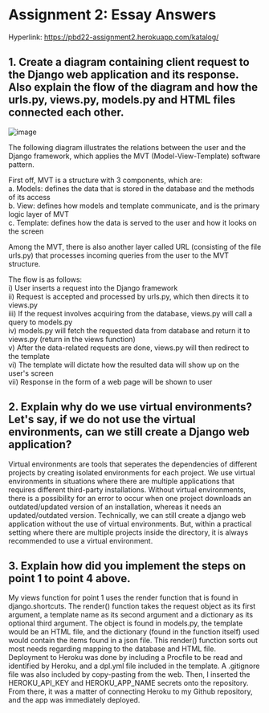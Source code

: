 # Assignment 2: Essay Answers

Hyperlink: https://pbd22-assignment2.herokuapp.com/katalog/

## 1. Create a diagram containing client request to the Django web application and its response. Also explain the flow of the diagram and how the urls.py, views.py, models.py and HTML files connected each other.

![image](https://user-images.githubusercontent.com/96697117/189884519-9c1434a0-2103-481c-bce2-5e8c4a902907.png)
              
The following diagram illustrates the relations between the user and the Django framework, which applies the MVT (Model-View-Template) software pattern.

First off, MVT is a structure with 3 components, which are: <br>
  a. Models: defines the data that is stored in the database and the methods of its access <br>
  b. View: defines how models and template communicate, and is the primary logic layer of MVT <br>
  c. Template: defines how the data is served to the user and how it looks on the screen
  
Among the MVT, there is also another layer called URL (consisting of the file urls.py) that processes incoming queries from the user to the MVT structure.

The flow is as follows: <br>
  i) User inserts a request into the Django framework <br>
  ii) Request is accepted and processed by urls.py, which then directs it to views.py <br>
  iii) If the request involves acquiring from the database, views.py will call a query to models.py <br>
  iv) models.py will fetch the requested data from database and return it to views.py (return in the views function) <br>
  v) After the data-related requests are done, views.py will then redirect to the template <br>
  vi) The template will dictate how the resulted data will show up on the user's screen <br>
  vii) Response in the form of a web page will be shown to user

## 2. Explain why do we use virtual environments? Let's say, if we do not use the virtual environments, can we still create a Django web application?

Virtual environments are tools that seperates the dependencies of different projects by creating isolated environments for each project.
We use virtual environments in situations where there are multiple applications that requires different third-party installations. Without virtual environments, there is a possibility for an error to occur when one project downloads an outdated/updated version of an installation, whereas it needs an updated/outdated version.
Technically, we can still create a django web application without the use of virtual environments. But, within a practical setting where there are multiple projects inside the directory, it is always recommended to use a virtual environment.


## 3. Explain how did you implement the steps on point 1 to point 4 above.

My views function for point 1 uses the render function that is found in django.shortcuts. The render() function takes the request object as its first argument, a template name as its second argument and a dictionary as its optional third argument. The object is found in models.py, the template would be an HTML file, and the dictionary (found in the function itself) used would contain the items found in a json file. This render() function sorts out most needs regarding mapping to the database and HTML file. <br>
Deployment to Heroku was done by including a Procfile to be read and identified by Heroku, and a dpl.yml file included in the template. A .gitignore file was also included by copy-pasting from the web. Then, I inserted the HEROKU_API_KEY and HEROKU_APP_NAME secrets onto the repository. From there, it was a matter of connecting Heroku to my Github repository, and the app was immediately deployed.

